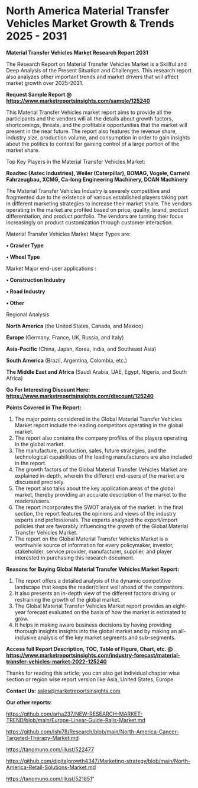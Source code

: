 # North America Material Transfer Vehicles Market Growth & Trends 2025 - 2031

<strong>Material Transfer Vehicles Market Research Report 2031</strong>

The Research Report on Material Transfer Vehicles Market is a Skillful and Deep Analysis of the Present Situation and Challenges. This research report also analyzes other important trends and market drivers that will affect market growth over 2025-2031.

<strong>Request Sample Report @ <a href=https://www.marketreportsinsights.com/sample/125240>https://www.marketreportsinsights.com/sample/125240</a></strong>

This Material Transfer Vehicles market report aims to provide all the participants and the vendors will all the details about growth factors, shortcomings, threats, and the profitable opportunities that the market will present in the near future. The report also features the revenue share, industry size, production volume, and consumption in order to gain insights about the politics to contest for gaining control of a large portion of the market share.

Top Key Players in the Material Transfer Vehicles Market:

<strong>Roadtec (Astec Industries), Weiler (Caterpillar), BOMAG, Vogele, Carnehl Fahrzeugbau, XCMG, Ca-long Engineering Machinery, DOAN Machinery</strong>

The Material Transfer Vehicles Industry is severely competitive and fragmented due to the existence of various established players taking part in different marketing strategies to increase their market share. The vendors operating in the market are profiled based on price, quality, brand, product differentiation, and product portfolio. The vendors are turning their focus increasingly on product customization through customer interaction.

Material Transfer Vehicles Market Major Types are:

<strong>• Crawler Type

• Wheel Type</strong>

Market Major end-user applications :

<strong>• Construction Industry

• Road Industry

• Other</strong>

Regional Analysis

</u><strong><b>North America</b></strong> (the United States, Canada, and Mexico)

<strong><b>Europe </b></strong>(Germany, France, UK, Russia, and Italy)

<strong><b>Asia-Pacific</b></strong> (China, Japan, Korea, India, and Southeast Asia)

<strong><b>South America</b></strong> (Brazil, Argentina, Colombia, etc.)

<strong><b>The Middle East and Africa</b></strong> (Saudi Arabia, UAE, Egypt, Nigeria, and South Africa)

<strong>Go For Interesting Discount Here: <a href=https://www.marketreportsinsights.com/discount/125240>https://www.marketreportsinsights.com/discount/125240</a></strong>

<strong>Points Covered in The Report:</strong>
<ol>
  <li>The major points considered in the Global Material Transfer Vehicles Market report include the leading competitors operating in the global market.</li>
  <li>The report also contains the company profiles of the players operating in the global market.</li>
  <li>The manufacture, production, sales, future strategies, and the technological capabilities of the leading manufacturers are also included in the report.</li>
  <li>The growth factors of the Global Material Transfer Vehicles Market are explained in-depth, wherein the different end-users of the market are discussed precisely.</li>
  <li>The report also talks about the key application areas of the global market, thereby providing an accurate description of the market to the readers/users.</li>
  <li>The report incorporates the SWOT analysis of the market. In the final section, the report features the opinions and views of the industry experts and professionals. The experts analyzed the export/import policies that are favorably influencing the growth of the Global Material Transfer Vehicles Market.</li>
  <li>The report on the Global Material Transfer Vehicles Market is a worthwhile source of information for every policymaker, investor, stakeholder, service provider, manufacturer, supplier, and player interested in purchasing this research document.</li>
</ol>
<strong>Reasons for Buying Global Material Transfer Vehicles Market Report:</strong>

<ol>
  <li>The report offers a detailed analysis of the dynamic competitive landscape that keeps the reader/client well ahead of the competitors.</li>
  <li>It also presents an in-depth view of the different factors driving or restraining the growth of the global market.</li>
  <li>The Global Material Transfer Vehicles Market report provides an eight-year forecast evaluated on the basis of how the market is estimated to grow.</li>
  <li>It helps in making aware business decisions by having providing thorough insights insights into the global market and by making an all-inclusive analysis of the key market segments and sub-segments.</li>
</ol>
<strong>Access full Report Description, TOC, Table of Figure, Chart, etc. @ <a href=https://www.marketreportsinsights.com/industry-forecast/material-transfer-vehicles-market-2022-125240>https://www.marketreportsinsights.com/industry-forecast/material-transfer-vehicles-market-2022-125240</a></strong>


Thanks for reading this article; you can also get individual chapter wise section or region wise report version like Asia, United States, Europe.

<strong>Contact Us:</strong>
sales@marketreportsinsights.com

<strong>Our other reports:</strong>

<a href=https://github.com/arha237/NEW-RESEARCH-MARKET-TREND/blob/main/Europe-Linear-Guide-Rails-Market.md>https://github.com/arha237/NEW-RESEARCH-MARKET-TREND/blob/main/Europe-Linear-Guide-Rails-Market.md</a>

<a href=https://github.com/Ishi78/Research/blob/main/North-America-Cancer-Targeted-Therapy-Market.md>https://github.com/Ishi78/Research/blob/main/North-America-Cancer-Targeted-Therapy-Market.md</a>

<a href=https://tanomuno.com/illust/522477>https://tanomuno.com/illust/522477</a>

<a href=https://github.com/digitalgrowth4347/Marketing-strategy/blob/main/North-America-Retail-Solutions-Market.md>https://github.com/digitalgrowth4347/Marketing-strategy/blob/main/North-America-Retail-Solutions-Market.md</a>

<a href=https://tanomuno.com/illust/521851>https://tanomuno.com/illust/521851</a>"
